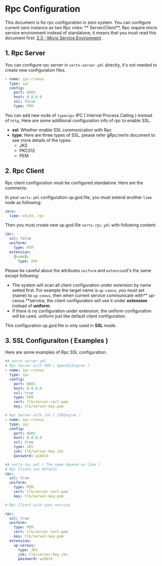 # Rpc Configuration

This document is for rpc configuration in zero system. You can configure current zero instance as two Rpc roles: **
Server/Client**, Rpc require micro service environment instead of standalone, it means that you must read this document
first: [2.3 - Micro Service Environment](/doc/23-micro-service-environment.md) .

## 1. Rpc Server

You can configure rpc server in `vertx-server.yml` directly, it's not needed to create new configuration files.

```yaml
- name: ipc-cronus
  type: ipc
  config:
    port: 6883
    host: 0.0.0.0
    ssl: false
    type: PEM
```

You can add new node of `type=ipc` IPC \( Internal Process Calling \) instead of `http`, Here are some additional
configuration info of rpc to enable SSL.

* **ssl**: Whether enable SSL communication with Rpc
* **type**: Here are three types of SSL, please refer gRpc/vertx document to see more details of the types:
    * JKS
    * PKCS12
    * PEM

## 2. Rpc Client

Rpc client configuration must be configured standalone. Here are the comments:

In your `vertx.yml` configuration up.god.file, you must extend another `lime` node as following:

```yaml
zero:
  lime: etcd3, rpc
```

Then you must create new up.god.file `vertx-rpc.yml` with following content:

```yaml
rpc:
  ssl: false
  uniform:
    type: PEM
  extension:
    {name}:
      type: XXX
```

Please be careful about the attributes `uniform` and `extension`it's the same except following:

* The system will scan all client configuration under extension by name setted first. For example the target name
  is `up-ceous`, you must set {name} to `up-ceous`, then when current service communicate with** up-ceous **service, the
  client configuration will use it under **extension** instead of **uniform**.
* If there is no configuration under extension, the uniform configuration will be used. uniform just like default client
  configuration.

This configuration up.god.file is only used in **SSL** mode.

## 3. SSL Configuraiton \( Examples \)

Here are some examples of Rpc SSL configuration.

```yaml
## vertx-server.yml
# Rpc Server with PEM ( OpenSSLEngine )
- name: ipc-cronus
  type: ipc
  config:
    port: 6883
    host: 0.0.0.0
    ssl: true
    type: PEM
    cert: tlk/server-cert.pem
    key: tlk/server-key.pem

# Rpc Server with Jsk ( JSKEngine )
- name: ipc-cronus
  type: ipc
  config:
    port: 6883
    host: 0.0.0.0
    ssl: true
    type: JKS
    jsk: tlk/server-key.jks
    password: wibble

## vertx-rpc.yml ( The name depend on lime )
# Rpc Client use default
rpc:
  ssl: true
  uniform:
    type: PEM
    cert: tlk/server-cert.pem
    key: tlk/server-key.pem

# Rpc Client with spec service

rpc:
  ssl: true
  uniform:
    type: PEM
    cert: tlk/server-cert.pem
    key: tlk/server-key.pem
  extension:
    up-cerous:
      type: JKS
      jsk: tlk/server-key.jks
      password: wibble
```



